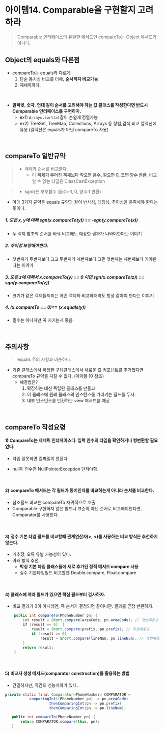 # 아이템14. Comparable을 구현할지 고려하라

 > Comparable 인터페이스의 유일한 메서드인 compareTo는 Object 메서드가 아니다.

 ## Object의 equals와 다른점
 - compareTo는 equals와 다르게
    1. 단순 동치성 비교를 더해, __순서까지 비교가능__
    2. 제네릭하다.

<br/>

- __알파벳, 숫자, 연대 같이 순서를 고려해야 하는 값 클래스를 작성한다면 반드시 Comparable 인터페이스를 구현하자.__
  - ex1) `Arrays.sort(a)`같이 손쉽게 정렬가능
  - ex2) TreeSet, TreeMap, Collections, Arrays 등 정렬,검색,비교 컬렉션에 유용 (컬렉션은 equals가 아닌 compareTo 사용)


<br/>

## compareTo 일반규약

> - 객체의 순서를 비교한다.
>   - 이 __객체가 주어진 객체보다 작으면 음수, 같으면 0, 크면 양수 반환__, 비교할 수 없는 타입은 ClassCastException

> - sgn()은 부호함수 (음수:-1, 0, 양수:1 반환)

- 아래 3가지 규약은 equals 규약과 같이 반사성, 대칭성, 추이성을 충족해야 한다는 뜻이다.

##### 1. 모든 x, y에 대해 sgn(x.compareTo(y)) == -sgn(y.compareTo(x))
- 두 객체 참조의 순서를 바꿔 비교해도 예상한 결과가 나와야한다는 이야기

##### 2. 추이성 보장해야한다.
- 첫번째가 두번째보다 크고 두번째가 세번째보다 크면 첫번째는 세번째보다 커야한다는 이야기

##### 3. 모든 z에 대해서 x.compareTo(y) == 0 이면 sgn(x.compareTo(z)) == sgn(y.compareTo(z))
- 크기가 같은 객체들끼리는 어떤 객체와 비교하더라도 항상 같아야 한다는 이야기

##### 4. (x.compareTo == 0)== (x.equals(y))
  - 필수는 아니지만 꼭 지키는게 좋음

<br/>

## 주의사항
> equals 주의 사항과 비슷하다.

- 기존 클래스에서 확장한 구체클래스에서 새로운 값 컴포넌트를 추가했다면 compareTo 규약을 지킬 수 없다. (아이템 10 참조)
  - 해결법은?
    1. 확장하는 대신 독립된 클래스를 만들고
    2. 이 클래스에 원래 클래스의 인스턴스를 가리키는 필드를 두자.
    3. 내부 인스턴스를 반환하는 view 메서드를 제공

<br/>

## compareTo 작성요령
#### 1) CompareTo는 제네릭 인터페이스다. 입력 인수의 타입을 확인하거나 형변환할 필요없다.
  - 타입 잘못되면 컴파일이 안된다.

- null이 인수면 NullPointerException 던져야함.

<br/>

#### 2) compareTo 메서드는 각 필드가 동치인지를 비교하는게 아니라 순서를 비교한다.
  - 참조필드 비교는 compareTo 재귀적으로 호출
  - Comparable 구현하지 않은 필드나 표준이 아닌 순서로 비교해야한다면, Comparator를 사용한다.

<br/>

#### 3) 정수 기본 타임 필드를 비교할때 관계연산자(>, <)를 사용하는 비교 방식은 추천하지 않는다.
- 거추장, 오류 유발 가능성이 있다.
- 아래 방식 추천
  - __박싱 기본 타입 클래스들에 새로 추가된 정적 메서드 compare 사용__
  - 실수 기본타입필드 비교할땐 Double.compare, Float.compare

<br/>

#### 4) 클래스에 여러 필드가 있으면 핵심 필드부터 검사하자.
  - 비교 결과가 0이 아니라면, 즉 순서가 결정되면 끝이니깐. 결과를 곧장 반환하자.

```java
    public int compareTo(PhoneNumber pn) {
        int result = Short.compare(areaCode, pn.areaCode); // 첫번째중요
        if (result == 0)  {
            result = Short.compare(prefix, pn.prefix); // 두번째중요
            if (result == 0)
                result = Short.compare(lineNum, pn.lineNum); // 세번째중요
        }
        return result;
    }
```

<br/>

#### 5) 비교자 생성 메서드(comparator construction)를 활용하는 방법
- 간결하지만, 약간의 성능저하가 있다.

```java
private static final Comparator<PhoneNumber> COMPARATOR =
           comparingInt((PhoneNumber pn) -> pn.areaCode)
                   .thenComparingInt(pn -> pn.prefix)
                   .thenComparingInt(pn -> pn.lineNum);

   public int compareTo(PhoneNumber pn) {
       return COMPARATOR.compare(this, pn);
   }
```
